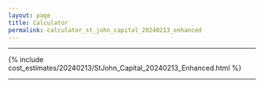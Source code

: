 ```yaml
---
layout: page
title: Calculator
permalink: calculator_st_john_capital_20240213_enhanced
---
```


___

{% include cost_estimates/20240213/StJohn_Capital_20240213_Enhanced.html %}

___

